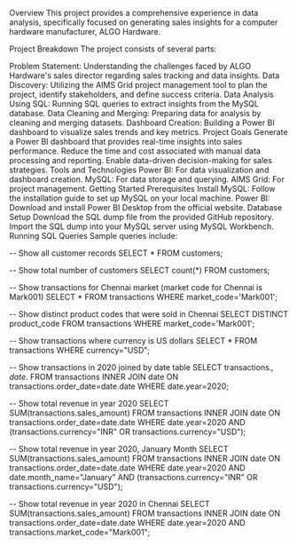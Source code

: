 Overview
This project provides a comprehensive experience in data analysis, specifically focused on generating sales insights for a computer hardware manufacturer, ALGO Hardware.

Project Breakdown
The project consists of several parts:

Problem Statement: Understanding the challenges faced by ALGO Hardware's sales director regarding sales tracking and data insights.
Data Discovery: Utilizing the AIMS Grid project management tool to plan the project, identify stakeholders, and define success criteria.
Data Analysis Using SQL: Running SQL queries to extract insights from the MySQL database.
Data Cleaning and Merging: Preparing data for analysis by cleaning and merging datasets.
Dashboard Creation: Building a Power BI dashboard to visualize sales trends and key metrics.
Project Goals
Generate a Power BI dashboard that provides real-time insights into sales performance.
Reduce the time and cost associated with manual data processing and reporting.
Enable data-driven decision-making for sales strategies.
Tools and Technologies
Power BI: For data visualization and dashboard creation.
MySQL: For data storage and querying.
AIMS Grid: For project management.
Getting Started
Prerequisites
Install MySQL: Follow the installation guide to set up MySQL on your local machine.
Power BI: Download and install Power BI Desktop from the official website.
Database Setup
Download the SQL dump file from the provided GitHub repository.
Import the SQL dump into your MySQL server using MySQL Workbench.
Running SQL Queries
Sample queries include:

-- Show all customer records
SELECT * FROM customers;

-- Show total number of customers
SELECT count(*) FROM customers;

-- Show transactions for Chennai market (market code for Chennai is Mark001)
SELECT * FROM transactions WHERE market_code='Mark001';

-- Show distinct product codes that were sold in Chennai
SELECT DISTINCT product_code FROM transactions WHERE market_code='Mark001';

-- Show transactions where currency is US dollars
SELECT * FROM transactions WHERE currency="USD";

-- Show transactions in 2020 joined by date table
SELECT transactions.*, date.* 
FROM transactions 
INNER JOIN date ON transactions.order_date=date.date 
WHERE date.year=2020;

-- Show total revenue in year 2020
SELECT SUM(transactions.sales_amount) 
FROM transactions 
INNER JOIN date ON transactions.order_date=date.date 
WHERE date.year=2020 AND (transactions.currency="INR" OR transactions.currency="USD");

-- Show total revenue in year 2020, January Month
SELECT SUM(transactions.sales_amount) 
FROM transactions 
INNER JOIN date ON transactions.order_date=date.date 
WHERE date.year=2020 AND date.month_name="January" 
AND (transactions.currency="INR" OR transactions.currency="USD");

-- Show total revenue in year 2020 in Chennai
SELECT SUM(transactions.sales_amount) 
FROM transactions 
INNER JOIN date ON transactions.order_date=date.date 
WHERE date.year=2020 AND transactions.market_code="Mark001";
